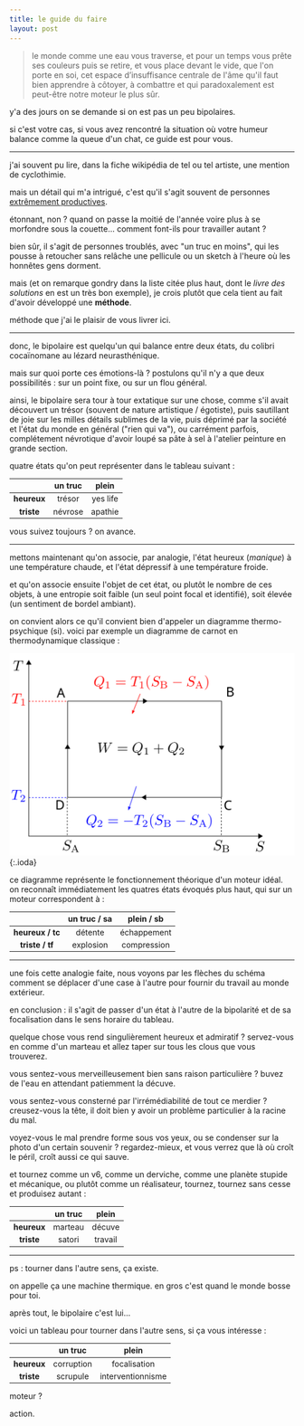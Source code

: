 ```yaml
---
title: le guide du faire
layout: post
---
```


> le monde comme une eau vous traverse, 
> et pour un temps vous prête ses couleurs puis se retire, 
> et vous place devant le vide, que l'on porte en soi, 
> cet espace d’insuffisance centrale de l'âme qu'il faut bien apprendre à côtoyer, 
> à combattre et qui paradoxalement est peut-être notre moteur le plus sûr.


y'a des jours on se demande si on est pas un peu bipolaires.


si c'est votre cas,
si vous avez rencontré la situation
où votre humeur balance comme la queue d'un chat,
ce guide est pour vous.

---

j'ai souvent pu lire,
dans la fiche wikipédia de tel ou tel artiste,
une mention de cyclothimie.

mais un détail qui m'a intrigué,
c'est qu'il s'agit souvent
de personnes 
[extrêmement productives](https://fr.wikipedia.org/wiki/Liste_de_personnalit%C3%A9s_ayant_un_trouble_bipolaire).

étonnant, non ?
quand on passe la moitié de l'année voire plus
à se morfondre sous la couette...
comment font-ils pour travailler autant ?

bien sûr, il s'agit de personnes troublés,
avec "un truc en moins",
qui les pousse à retoucher sans relâche 
une pellicule ou un sketch
à l'heure où les honnêtes gens dorment.

mais
(et on remarque gondry dans la liste citée plus haut,
dont le *livre des solutions* en est un très bon exemple),
je crois plutôt que cela tient au fait
d'avoir développé une **méthode**.

méthode que j'ai le plaisir de vous livrer ici.

---

donc, le bipolaire est quelqu'un
qui balance entre deux états,
du colibri cocaïnomane
au lézard neurasthénique.

mais sur quoi porte ces émotions-là ?
postulons qu'il n'y a que deux possibilités :
sur un point fixe, ou sur un flou général.

ainsi, le bipolaire sera tour à tour
extatique sur une chose,
comme s'il avait découvert un trésor
(souvent de nature artistique / égotiste),
puis sautillant de joie
sur les milles détails sublimes de la vie,
puis déprimé par la société et l'état du monde en général
("rien qui va"),
ou carrément parfois,
complétement névrotique d'avoir loupé sa pâte à sel
à l'atelier peinture en grande section.

quatre états qu'on peut représenter dans le tableau suivant :


|             | **un truc** |     **plein**     |
|:-----------:|:-----------:|:-----------------:|
| **heureux** |    trésor   |      yes life     |
|  **triste** |    névrose  |      apathie      |

vous suivez toujours ? on avance.

---

mettons maintenant qu'on associe, par analogie,
l'état heureux (*manique*)
à une température chaude,
et l'état dépressif à une température froide.

et qu'on associe ensuite l'objet de cet état,
ou plutôt le nombre de ces objets,
à une entropie soit faible
(un seul point focal et identifié),
soit élevée (un sentiment de bordel ambiant).

on convient alors ce qu'il convient bien d'appeler
un diagramme thermo-psychique (si).
voici par exemple un diagramme de carnot
en thermodynamique classique :

![cycle](/img/bouger/cycle.svg){:.ioda}

ce diagramme représente le fonctionnement théorique
d'un moteur idéal.
on reconnaît immédiatement les quatres états 
évoqués plus haut,
qui sur un moteur correspondent à :

|                  | **un truc / sa** |  **plein / sb**   |
|:----------------:|:----------------:|:-----------------:|
| **heureux / tc** |      détente     |     échappement   |
|  **triste / tf** |     explosion    |     compression   |

---

une fois cette analogie faite,
nous voyons par les flèches du schéma
comment se déplacer d'une case à l'autre
pour fournir du travail au monde extérieur.

en conclusion : il s'agit de passer d'un état à l'autre de la bipolarité
et de sa focalisation
dans le sens horaire du tableau.

quelque chose vous rend singulièrement heureux et admiratif ?
servez-vous en comme d'un marteau et allez taper sur tous les clous que vous trouverez.

vous sentez-vous merveilleusement bien sans raison particulière ?
buvez de l'eau en attendant patiemment la décuve.

vous sentez-vous consterné par l'irrémédiabilité de tout ce merdier ?
creusez-vous la tête, il doit bien y avoir un problème particulier à la racine du mal.

voyez-vous le mal prendre forme sous vos yeux, 
ou se condenser sur la photo d'un certain souvenir ?
regardez-mieux, et vous verrez que là où croît le péril,
croît aussi ce qui sauve.

et tournez comme un v6, comme un derviche,
comme une planète stupide et mécanique,
ou plutôt comme un réalisateur,
tournez,
tournez sans cesse et produisez autant :

|             | **un truc** |     **plein**     |
|:-----------:|:-----------:|:-----------------:|
| **heureux** |   marteau   |    décuve         |
|  **triste** |   satori    |    travail        |

---

ps : tourner dans l'autre sens, ça existe.

on appelle ça une machine thermique.
en gros c'est quand le monde bosse pour toi.

après tout, le bipolaire c'est lui...

voici un tableau pour tourner dans l'autre sens, si ça vous intéresse :

|             | **un truc** |     **plein**     |
|:-----------:|:-----------:|:-----------------:|
| **heureux** |  corruption |    focalisation   |
|  **triste** |   scrupule  | interventionnisme |

moteur ?

action.

